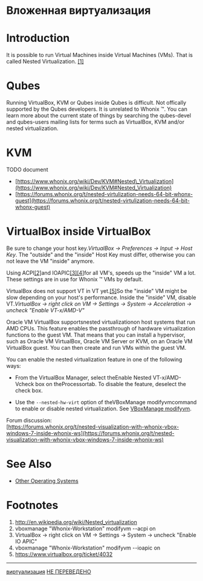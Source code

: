 # Вложенная виртуализация

# Introduction

It is possible to run Virtual Machines inside Virtual Machines (VMs). That is called Nested Virtualization. [\[1\]](https://www.whonix.org/wiki/Nested_Virtualization#cite_note-1)

# Qubes

Running VirtualBox, KVM or Qubes inside Qubes is difficult. Not offically supported by the Qubes developers. It is unrelated to Whonix ™. You can learn more about the current state of things by searching the qubes-devel and qubes-users mailing lists for terms such as VirtualBox, KVM and/or nested virtualization.

# KVM

TODO document

*   [https://www.whonix.org/wiki/Dev/KVM#Nested\_Virtualization](https://www.whonix.org/wiki/Dev/KVM#Nested_Virtualization)
*   [https://forums.whonix.org/t/nested-virtulization-needs-64-bit-whonx-guest](https://forums.whonix.org/t/nested-virtulization-needs-64-bit-whonx-guest)

# VirtualBox inside VirtualBox

Be sure to change your host key._VirtualBox → Preferences → Input → Host Key_. The "outside" and the "inside" Host Key must differ, otherwise you can not leave the VM "inside" anymore.

Using ACPI[\[2\]](https://www.whonix.org/wiki/Nested_Virtualization#cite_note-2)and IOAPIC[\[3\]](https://www.whonix.org/wiki/Nested_Virtualization#cite_note-3)[\[4\]](https://www.whonix.org/wiki/Nested_Virtualization#cite_note-4)for all VM's, speeds up the "inside" VM a lot. These settings are in use for Whonix ™ VMs by default.

VirtualBox does not support VT in VT yet.[\[5\]](https://www.whonix.org/wiki/Nested_Virtualization#cite_note-5)So the "inside" VM might be slow depending on your host's performance. Inside the "inside" VM, disable VT._VirtualBox → right click on VM → Settings → System → Acceleration → uncheck "Enable VT-x/AMD-V"_

Oracle VM VirtualBox supportsnested virtualizationon host systems that run AMD CPUs. This feature enables the passthrough of hardware virtualization functions to the guest VM. That means that you can install a hypervisor, such as Oracle VM VirtualBox, Oracle VM Server or KVM, on an Oracle VM VirtualBox guest. You can then create and run VMs within the guest VM.

You can enable the nested virtualization feature in one of the following ways:

*   From the VirtualBox Manager, select theEnable Nested VT-x/AMD-Vcheck box on theProcessortab. To disable the feature, deselect the check box.
    
*   Use the `--nested-hw-virt` option of theVBoxManage modifyvmcommand to enable or disable nested virtualization. See [VBoxManage modifyvm](https://docs.oracle.com/cd/E97728_01/E97727/html/vboxmanage-modifyvm.html).

Forum discussion:  
[https://forums.whonix.org/t/nested-visualization-with-whonix-vbox-windows-7-inside-whonix-ws](https://forums.whonix.org/t/nested-visualization-with-whonix-vbox-windows-7-inside-whonix-ws)

# See Also

*   [Other Operating Systems](https://www.whonix.org/wiki/Other_Operating_Systems "Other Operating Systems")

# Footnotes

1.  http://en.wikipedia.org/wiki/Nested_virtualization
2.  vboxmanage "Whonix-Workstation" modifyvm --acpi on
3.  VirtualBox → right click on VM → Settings → System → uncheck "Enable IO APIC"
4.  vboxmanage "Whonix-Workstation" modifyvm --ioapic on
5.  https://www.virtualbox.org/ticket/4032




**********
[виртуализация](/tags/%D0%B2%D0%B8%D1%80%D1%82%D1%83%D0%B0%D0%BB%D0%B8%D0%B7%D0%B0%D1%86%D0%B8%D1%8F.md)
[НЕ ПЕРЕВЕДЕНО](/tags/%D0%9D%D0%95%20%D0%9F%D0%95%D0%A0%D0%95%D0%92%D0%95%D0%94%D0%95%D0%9D%D0%9E.md)
